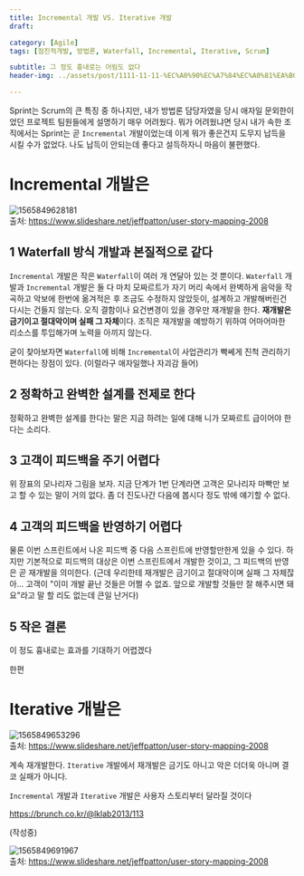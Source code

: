 ```yaml
---
title: Incremental 개발 VS. Iterative 개발
draft: 

category: [Agile]
tags: [점진적개발, 방법론, Waterfall, Incremental, Iterative, Scrum] 

subtitle: 그 정도 흉내로는 어림도 없다
header-img: ../assets/post/1111-11-11-%EC%A0%90%EC%A7%84%EC%A0%81%EA%B0%9C%EB%B0%9C/1565849628181.png

---
```


Sprint는 Scrum의 큰 특징 중 하나지만, 내가 방법론 담당자였을 당시 애자일 문외한이었던 프로젝트 팀원들에게 설명하기 매우 어려웠다. 뭐가 어려웠냐면 당시 내가 속한 조직에서는 Sprint는 곧 `Incremental` 개발이었는데 이게 뭐가 좋은건지 도무지 납득을 시킬 수가 없었다. 나도 납득이 안되는데 좋다고 설득하자니 마음이 불편했다.

# Incremental 개발은 

![1565849628181](../assets/post/1111-11-11-%EC%A0%90%EC%A7%84%EC%A0%81%EA%B0%9C%EB%B0%9C/1565849628181.png)  
출처: https://www.slideshare.net/jeffpatton/user-story-mapping-2008

## 1 Waterfall 방식 개발과 본질적으로 같다

`Incremental` 개발은 작은 `Waterfall`이 여러 개 연달아 있는 것 뿐이다.  `Waterfall` 개발과 `Incremental` 개발은 둘 다 마치 모짜르트가 자기 머리 속에서 완벽하게 음악을 작곡하고 악보에 한번에 옮겨적은 후 조금도 수정하지 않았듯이, 설계하고 개발해버린건 다시는 건들지 않는다. 오직 결함이나 요건변경이 있을 경우만 재개발을 한다. **재개발은 금기이고 절대악이며 실패 그 자체**이다. 조직은 재개발을 예방하기 위하여 어마어마한 리소스를 투입해가며 노력을 아끼지 않는다.

굳이 찾아보자면 `Waterfall`에 비해 `Incremental`이 사업관리가 빡쎄게 진척 관리하기 편하다는 장점이 있다. (이럴라구 애자일했나 자괴감 들어)

## 2 정확하고 완벽한 설계를 전제로 한다

정확하고 완벽한 설계를 한다는 말은 지금 하려는 일에 대해 니가 모짜르트 급이어야 한다는 소리다.

## 3 고객이 피드백을 주기 어렵다

위 장표의 모나리자 그림을 보자. 지금 단계가 1번 단계라면 고객은 모나리자 마빡만 보고 할 수 있는 말이 거의 없다. 좀 더 진도나간 다음에 봅시다 정도 밖에 얘기할 수 없다.

## 4 고객의 피드백을 반영하기 어렵다

물론 이번 스프린트에서 나온 피드백 중 다음 스프린트에 반영할만한게 있을 수 있다. 하지만 기본적으로 피드백의 대상은 이번 스프린트에서 개발한 것이고, 그 피드백의 반영은 곧 재개발을 의미한다. (근데 우리한테 재개발은 금기이고 절대악이며 실패 그 자체잖아... 고객이 "이미 개발 끝난 것들은 어쩔 수 없죠. 앞으로 개발할 것들만 잘 해주시면 돼요"라고 말 할 리도 없는데 큰일 난거다)

## 5 작은 결론

이 정도 흉내로는 효과를 기대하기 어렵겠다

한편

# Iterative 개발은 

![1565849653296](../assets/post/1111-11-11-%EC%A0%90%EC%A7%84%EC%A0%81%EA%B0%9C%EB%B0%9C/1565849653296.png)  
출처: https://www.slideshare.net/jeffpatton/user-story-mapping-2008

계속 재개발한다. `Iterative` 개발에서 재개발은 금기도 아니고 악은 더더욱 아니며 결코 실패가 아니다.

`Incremental` 개발과 `Iterative` 개발은 사용자 스토리부터 달라질 것이다



https://brunch.co.kr/@lklab2013/113



(작성중)



![1565849691967](../assets/post/1111-11-11-%EC%A0%90%EC%A7%84%EC%A0%81%EA%B0%9C%EB%B0%9C/1565849691967.png)  
출처: https://www.slideshare.net/jeffpatton/user-story-mapping-2008

